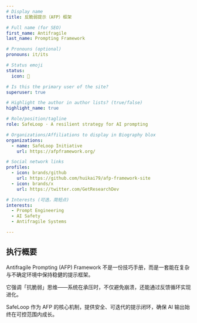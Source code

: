 ```yaml
---
# Display name
title: 反脆弱提示（AFP）框架

# Full name (for SEO)
first_name: Antifragile
last_name: Prompting Framework

# Pronouns (optional)
pronouns: it/its

# Status emoji
status:
  icon: 📄

# Is this the primary user of the site?
superuser: true

# Highlight the author in author lists? (true/false)
highlight_name: true

# Role/position/tagline
role: SafeLoop · A resilient strategy for AI prompting

# Organizations/Affiliations to display in Biography blox
organizations:
  - name: SafeLoop Initiative
    url: https://afpframework.org/

# Social network links
profiles:
  - icon: brands/github
    url: https://github.com/huikai79/afp-framework-site
  - icon: brands/x
    url: https://twitter.com/GetResearchDev

# Interests (可选，简短点)
interests:
  - Prompt Engineering
  - AI Safety
  - Antifragile Systems

---
```


## 执行概要

Antifragile Prompting (AFP) Framework 不是一份技巧手册，而是一套能在复杂与不确定环境中保持稳健的提示框架。  

它强调「抗脆弱」思维——系统在承压时，不仅避免崩溃，还能通过反馈循环实现进化。  

SafeLoop 作为 AFP 的核心机制，提供安全、可迭代的提示闭环，确保 AI 输出始终在可控范围内成长。
